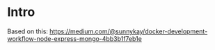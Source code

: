 # Intro

Based on this: https://medium.com/@sunnykay/docker-development-workflow-node-express-mongo-4bb3b1f7eb1e
